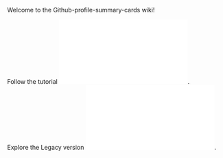 Welcome to the Github-profile-summary-cards wiki!




Follow the tutorial ![here](/Tutorial.md). <br>
Explore the Legacy version ![here](/Tutorial_legacy.md).
